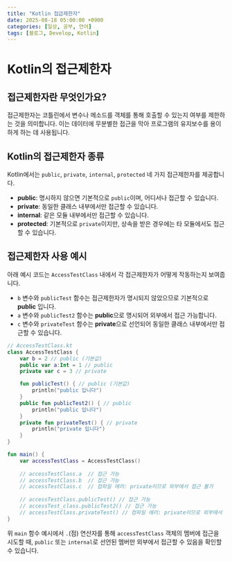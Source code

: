 ```yaml
---
title: "Kotlin 접급제한자"
date: 2025-08-18 05:00:00 +0900
categories: [일상, 공부, 언어]
tags: [블로그, Develop, Kotlin]
---
```


# Kotlin의 접근제한자

## 접근제한자란 무엇인가요?

접근제한자는 코틀린에서 변수나 메소드를 객체를 통해 호출할 수 있는지 여부를 제한하는 것을 의미합니다. 이는 데이터에 무분별한 접근을 막아 프로그램의 유지보수를 용이하게 하는 데 사용됩니다.

## Kotlin의 접근제한자 종류

Kotlin에서는 `public`, `private`, `internal`, `protected` 네 가지 접근제한자를 제공합니다.

*   **public**: 명시하지 않으면 기본적으로 `public`이며, 어디서나 접근할 수 있습니다.
*   **private**: 동일한 클래스 내부에서만 접근할 수 있습니다.
*   **internal**: 같은 모듈 내부에서만 접근할 수 있습니다.
*   **protected**: 기본적으로 `private`이지만, 상속을 받은 경우에는 타 모듈에서도 접근할 수 있습니다.

## 접근제한자 사용 예시

아래 예시 코드는 `AccessTestClass` 내에서 각 접근제한자가 어떻게 작동하는지 보여줍니다.

*   `b` 변수와 `publicTest` 함수는 접근제한자가 명시되지 않았으므로 기본적으로 **public** 입니다.
*   `a` 변수와 `publicTest2` 함수는 **public**으로 명시되어 외부에서 접근 가능합니다.
*   `c` 변수와 `privateTest` 함수는 **private**으로 선언되어 동일한 클래스 내부에서만 접근할 수 있습니다.

```kotlin
// AccessTestClass.kt
class AccessTestClass {
    var b = 2 // public (기본값)
    public var a:Int = 1 // public
    private var c = 3 // private

    fun publicTest() { // public (기본값)
        println("public 입니다")
    }
    public fun publicTest2() { // public
        println("public 입니다")
    }
    private fun privateTest() { // private
        println("private 입니다")
    }
}

fun main() {
    var accessTestClass = AccessTestClass()
    
    // accessTestClass.a  // 접근 가능
    // accessTestClass.b  // 접근 가능
    // accessTestClass.c  // 컴파일 에러: private이므로 외부에서 접근 불가
    
    // accessTestClass.publicTest() // 접근 가능
    // accessTest_class.publicTest2() // 접근 가능
    // accessTestClass.privateTest() // 컴파일 에러: private이므로 외부에서 접근 불가
}
```

위 `main` 함수 예시에서 `.`(점) 연산자를 통해 `accessTestClass` 객체의 멤버에 접근을 시도할 때, `public` 또는 `internal`로 선언된 멤버만 외부에서 접근할 수 있음을 확인할 수 있습니다.